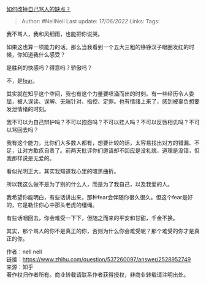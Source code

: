 [如何改掉自己骂人的缺点？](https://www.zhihu.com/question/537260097/answer/2528952749)

>Author: #NellNell 
>Last update: *17/06/2022* 
>Links: 
>Tags: 

我不骂人，我和风细雨，也能把你说哭。

如果这也算一项能力的话。那么当我看到一个五大三粗的铮铮汉子眼圈发红的时候，你知道我什么感受？

是胜利的快感吗？得意吗？骄傲吗？

不，是[fear](https://www.zhihu.com/search?q=fear&search_source=Entity&hybrid_search_source=Entity&hybrid_search_extra=%7B%22sourceType%22%3A%22answer%22%2C%22sourceId%22%3A2528952749%7D)。



其实就在知乎这个空间，我也有这个力量要喷涌而出的时刻。有一些经历令人委屈，被人误读、误解、无端针对、指控、定罪。也有情绪上来了，感到被辜负想要发泄情绪的时刻。

我不可以为自己辩护吗？不可以抱怨吗？不可以挂人吗？不可以反唇相讥吗？不可以骂回去吗？

我有这个能力，比你们大多数人都有，想要计较的话，太容易找出对方的错漏、不足，让对方歉疚自责了。前两天批评你们邀请却不回应是没礼貌，道理是没错，但我那样说是无爱的。

看似光明正大，其实我知道我心里的暗黑曲折。

  

  

所以我这么做不是为了别的什么人，而是为了我自己，以及我爱的人。

我希望你能明白，有些话讲出来，那种fear会伴随你很久很久。但这个fear是好的，它是勒住你心中那头老虎的缰绳。

有些话咽回去，你会难受一下下，但随之而来的平安和甘甜，千金不换。

其实，那个骂人的你不是真正的你，否则为什么你会难受呢？那个难受的你才是真正的你。

  
  
作者：nell nell  
链接：https://www.zhihu.com/question/537260097/answer/2528952749  
来源：知乎  
著作权归作者所有。商业转载请联系作者获得授权，非商业转载请注明出处。